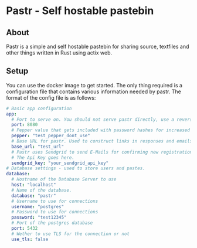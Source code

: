 # Pastr - Self hostable pastebin

## About
Pastr is a simple and self hostable pastebin for sharing source, textfiles and other things written in Rust using actix web.

## Setup
You can use the docker image to get started. The only thing required is a configuration file that 
contains various information needed by pastr. The format of the config file is as follows:
```yaml
# Basic app configuration
app:
  # Port to serve on. You should not serve pastr directly, use a reverse proxy like nginx
  port: 8080
  # Pepper value that gets included with password hashes for increased security.
  pepper: "test_pepper_dont_use"
  # Base URL for pastr. Used to construct links in responses and emails.
  base_url: "test_url"
  # Pastr uses Sendgrid to send E-Mails for confirming new registrations.
  # The Api Key goes here.
  sendgrid_key: "your_sendgrid_api_key"
# Database settings - used to store users and pastes.
database:
  # Hostname of the Database Server to use
  host: "localhost"
  # Name of the database.
  database: "pastr"
  # Username to use for connections
  username: "postgres"
  # Password to use for connections
  password: "test12345"
  # Port of the postgres database
  port: 5432
  # Wether to use TLS for the connection or not
  use_tls: false
```
